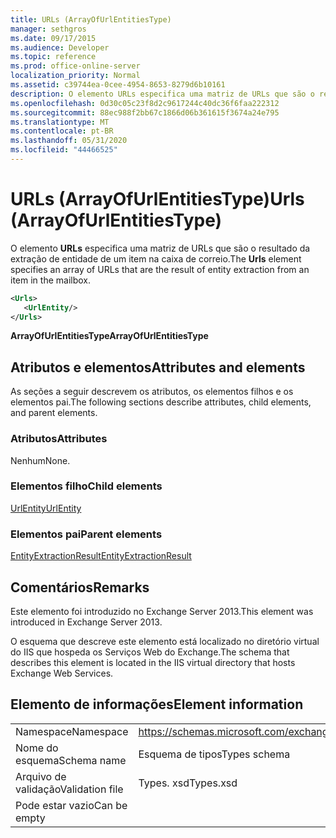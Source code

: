 ```yaml
---
title: URLs (ArrayOfUrlEntitiesType)
manager: sethgros
ms.date: 09/17/2015
ms.audience: Developer
ms.topic: reference
ms.prod: office-online-server
localization_priority: Normal
ms.assetid: c39744ea-0cee-4954-8653-8279d6b10161
description: O elemento URLs especifica uma matriz de URLs que são o resultado da extração de entidade de um item na caixa de correio.
ms.openlocfilehash: 0d30c05c23f8d2c9617244c40dc36f6faa222312
ms.sourcegitcommit: 88ec988f2bb67c1866d06b361615f3674a24e795
ms.translationtype: MT
ms.contentlocale: pt-BR
ms.lasthandoff: 05/31/2020
ms.locfileid: "44466525"
---
```

# <a name="urls-arrayofurlentitiestype"></a><span data-ttu-id="26089-103">URLs (ArrayOfUrlEntitiesType)</span><span class="sxs-lookup"><span data-stu-id="26089-103">Urls (ArrayOfUrlEntitiesType)</span></span>

<span data-ttu-id="26089-104">O elemento **URLs** especifica uma matriz de URLs que são o resultado da extração de entidade de um item na caixa de correio.</span><span class="sxs-lookup"><span data-stu-id="26089-104">The **Urls** element specifies an array of URLs that are the result of entity extraction from an item in the mailbox.</span></span> 
  
```XML
<Urls>
   <UrlEntity/>
</Urls>
```

 <span data-ttu-id="26089-105">**ArrayOfUrlEntitiesType**</span><span class="sxs-lookup"><span data-stu-id="26089-105">**ArrayOfUrlEntitiesType**</span></span>
## <a name="attributes-and-elements"></a><span data-ttu-id="26089-106">Atributos e elementos</span><span class="sxs-lookup"><span data-stu-id="26089-106">Attributes and elements</span></span>

<span data-ttu-id="26089-107">As seções a seguir descrevem os atributos, os elementos filhos e os elementos pai.</span><span class="sxs-lookup"><span data-stu-id="26089-107">The following sections describe attributes, child elements, and parent elements.</span></span>
  
### <a name="attributes"></a><span data-ttu-id="26089-108">Atributos</span><span class="sxs-lookup"><span data-stu-id="26089-108">Attributes</span></span>

<span data-ttu-id="26089-109">Nenhum</span><span class="sxs-lookup"><span data-stu-id="26089-109">None.</span></span>
  
### <a name="child-elements"></a><span data-ttu-id="26089-110">Elementos filho</span><span class="sxs-lookup"><span data-stu-id="26089-110">Child elements</span></span>

[<span data-ttu-id="26089-111">UrlEntity</span><span class="sxs-lookup"><span data-stu-id="26089-111">UrlEntity</span></span>](urlentity.md)
  
### <a name="parent-elements"></a><span data-ttu-id="26089-112">Elementos pai</span><span class="sxs-lookup"><span data-stu-id="26089-112">Parent elements</span></span>

[<span data-ttu-id="26089-113">EntityExtractionResult</span><span class="sxs-lookup"><span data-stu-id="26089-113">EntityExtractionResult</span></span>](entityextractionresult.md)
  
## <a name="remarks"></a><span data-ttu-id="26089-114">Comentários</span><span class="sxs-lookup"><span data-stu-id="26089-114">Remarks</span></span>

<span data-ttu-id="26089-115">Este elemento foi introduzido no Exchange Server 2013.</span><span class="sxs-lookup"><span data-stu-id="26089-115">This element was introduced in Exchange Server 2013.</span></span>
  
<span data-ttu-id="26089-116">O esquema que descreve este elemento está localizado no diretório virtual do IIS que hospeda os Serviços Web do Exchange.</span><span class="sxs-lookup"><span data-stu-id="26089-116">The schema that describes this element is located in the IIS virtual directory that hosts Exchange Web Services.</span></span>
  
## <a name="element-information"></a><span data-ttu-id="26089-117">Elemento de informações</span><span class="sxs-lookup"><span data-stu-id="26089-117">Element information</span></span>

|||
|:-----|:-----|
|<span data-ttu-id="26089-118">Namespace</span><span class="sxs-lookup"><span data-stu-id="26089-118">Namespace</span></span>  <br/> |https://schemas.microsoft.com/exchange/services/2006/types  <br/> |
|<span data-ttu-id="26089-119">Nome do esquema</span><span class="sxs-lookup"><span data-stu-id="26089-119">Schema name</span></span>  <br/> |<span data-ttu-id="26089-120">Esquema de tipos</span><span class="sxs-lookup"><span data-stu-id="26089-120">Types schema</span></span>  <br/> |
|<span data-ttu-id="26089-121">Arquivo de validação</span><span class="sxs-lookup"><span data-stu-id="26089-121">Validation file</span></span>  <br/> |<span data-ttu-id="26089-122">Types. xsd</span><span class="sxs-lookup"><span data-stu-id="26089-122">Types.xsd</span></span>  <br/> |
|<span data-ttu-id="26089-123">Pode estar vazio</span><span class="sxs-lookup"><span data-stu-id="26089-123">Can be empty</span></span>  <br/> ||
   

